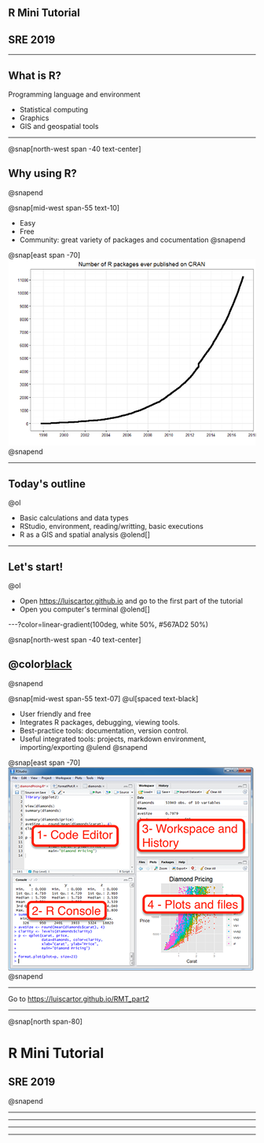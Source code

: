 


## R Mini Tutorial

## SRE 2019





---

## What is R?

Programming language and environment

 - Statistical computing
 - Graphics
 - GIS and geospatial tools

---

@snap[north-west span -40 text-center]
## Why using R?
@snapend

@snap[mid-west span-55 text-10]
  - Easy
  - Free
  - Community: great variety of packages and cocumentation
@snapend

@snap[east span -70]
![rstudio](assets/img/numberofpacks.png)
@snapend

---

## Today's outline

@ol[](false)
 - Basic calculations and data types
 - RStudio, environment, reading/writting, basic executions
 - R as a GIS and spatial analysis
@olend[]

---

## Let's start! 

@ol[](false)
 - Open https://luiscartor.github.io   and go to the first part of the tutorial
 - Open you computer's terminal
@olend[]


---?color=linear-gradient(100deg, white 50%, #567AD2 50%)

@snap[north-west span -40 text-center]

## @color[black](**RStudio**)

@snapend

@snap[mid-west span-55 text-07]
@ul[spaced text-black]

 - User friendly and free 
 - Integrates R packages, debugging, viewing tools.
 - Best-practice tools: documentation, version control.
 - Useful integrated tools: projects, markdown environment, importing/exporting
 @ulend
 @snapend

@snap[east span -70]
![rstudio](assets/img/rstudio.png)
@snapend

---

Go to https://luiscartor.github.io/RMT_part2

---

@snap[north span-80]

# R Mini Tutorial

## SRE 2019


@snapend


---

---

---

---


